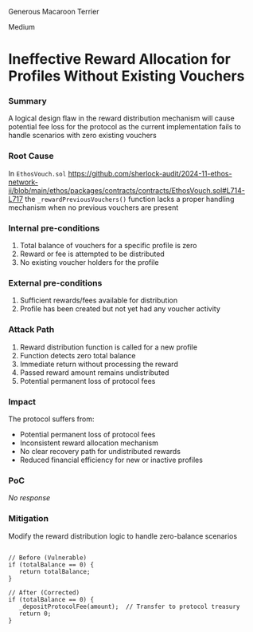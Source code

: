 Generous Macaroon Terrier

Medium

# Ineffective Reward Allocation for Profiles Without Existing Vouchers

### Summary

A logical design flaw in the reward distribution mechanism will cause potential fee loss for the protocol as the current implementation fails to handle scenarios with zero existing vouchers

### Root Cause

In `EthosVouch.sol` https://github.com/sherlock-audit/2024-11-ethos-network-ii/blob/main/ethos/packages/contracts/contracts/EthosVouch.sol#L714-L717 the `_rewardPreviousVouchers()` function lacks a proper handling mechanism when no previous vouchers are present

### Internal pre-conditions

1. Total balance of vouchers for a specific profile is zero
2. Reward or fee is attempted to be distributed
3. No existing voucher holders for the profile

### External pre-conditions

1. Sufficient rewards/fees available for distribution
2. Profile has been created but not yet had any voucher activity

### Attack Path

1. Reward distribution function is called for a new profile
2. Function detects zero total balance
3. Immediate return without processing the reward
4. Passed reward amount remains undistributed
5. Potential permanent loss of protocol fees

### Impact

The protocol suffers from:

- Potential permanent loss of protocol fees
- Inconsistent reward allocation mechanism
- No clear recovery path for undistributed rewards
- Reduced financial efficiency for new or inactive profiles

### PoC

_No response_

### Mitigation

Modify the reward distribution logic to handle zero-balance scenarios 

```solidity 

// Before (Vulnerable)
if (totalBalance == 0) {
   return totalBalance;
}

// After (Corrected)
if (totalBalance == 0) {
   _depositProtocolFee(amount);  // Transfer to protocol treasury
   return 0;
}
```